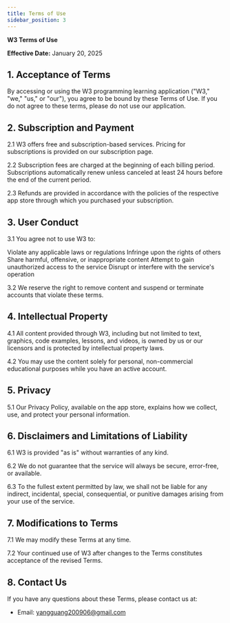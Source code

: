```yaml
---
title: Terms of Use
sidebar_position: 3
---
```


**W3 Terms of Use**

**Effective Date:** January 20, 2025

## 1. Acceptance of Terms

By accessing or using the W3 programming learning application ("W3," "we," "us," or "our"), you agree to be bound by these Terms of Use. If you do not agree to these terms, please do not use our application.

## 2. Subscription and Payment

2.1 W3 offers free and subscription-based services. Pricing for subscriptions is provided on our subscription page.

2.2 Subscription fees are charged at the beginning of each billing period. Subscriptions automatically renew unless canceled at least 24 hours before the end of the current period.

2.3 Refunds are provided in accordance with the policies of the respective app store through which you purchased your subscription.

## 3. User Conduct

3.1 You agree not to use W3 to:

Violate any applicable laws or regulations
Infringe upon the rights of others
Share harmful, offensive, or inappropriate content
Attempt to gain unauthorized access to the service
Disrupt or interfere with the service's operation

3.2 We reserve the right to remove content and suspend or terminate accounts that violate these terms.

## 4. Intellectual Property

4.1 All content provided through W3, including but not limited to text, graphics, code examples, lessons, and videos, is owned by us or our licensors and is protected by intellectual property laws.

4.2 You may use the content solely for personal, non-commercial educational purposes while you have an active account.

## 5. Privacy

5.1 Our Privacy Policy, available on the app store, explains how we collect, use, and protect your personal information.

## 6. Disclaimers and Limitations of Liability

6.1 W3 is provided "as is" without warranties of any kind.

6.2 We do not guarantee that the service will always be secure, error-free, or available.

6.3 To the fullest extent permitted by law, we shall not be liable for any indirect, incidental, special, consequential, or punitive damages arising from your use of the service.

## 7. Modifications to Terms

7.1 We may modify these Terms at any time.

7.2 Your continued use of W3 after changes to the Terms constitutes acceptance of the revised Terms.

## 8. Contact Us

If you have any questions about these Terms, please contact us at:

- Email: yangguang200906@gmail.com
